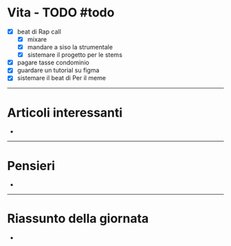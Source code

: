 # Vita - TODO #todo 
- [x] beat di Rap call
    - [x] mixare
    - [x] mandare a siso la strumentale
    - [x] sistemare il progetto per le stems
- [x] pagare tasse condominio
- [x] guardare un tutorial su figma
- [x] sistemare il beat di Per il meme

---

# Articoli interessanti
- 

---

# Pensieri
- 

---

# Riassunto della giornata
- 